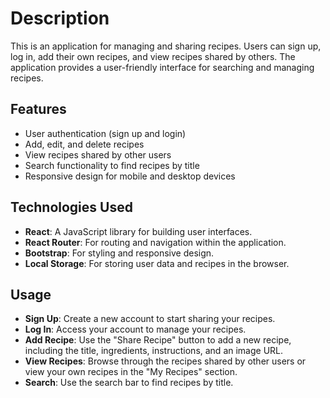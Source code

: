    # Description
   
   This is an application for managing and sharing recipes. Users can sign up, log in, add their own recipes, and view recipes shared by others. The application provides a user-friendly interface for searching and managing recipes.

   ## Features

   - User authentication (sign up and login)
   - Add, edit, and delete recipes
   - View recipes shared by other users
   - Search functionality to find recipes by title
   - Responsive design for mobile and desktop devices

   ## Technologies Used

   - **React**: A JavaScript library for building user interfaces.
   - **React Router**: For routing and navigation within the application.
   - **Bootstrap**: For styling and responsive design.
   - **Local Storage**: For storing user data and recipes in the browser.

   ## Usage

   - **Sign Up**: Create a new account to start sharing your recipes.
   - **Log In**: Access your account to manage your recipes.
   - **Add Recipe**: Use the "Share Recipe" button to add a new recipe, including the title, ingredients, instructions, and an image URL.
   - **View Recipes**: Browse through the recipes shared by other users or view your own recipes in the "My Recipes" section.
   - **Search**: Use the search bar to find recipes by title.
